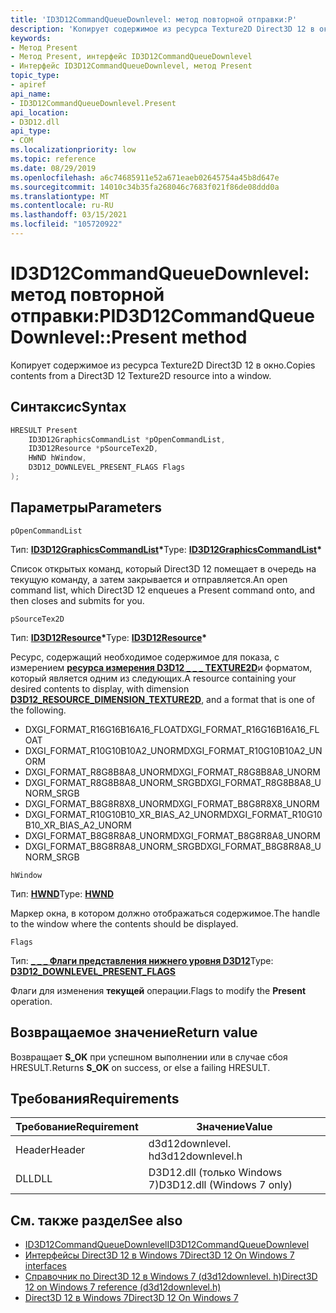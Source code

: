 ```yaml
---
title: 'ID3D12CommandQueueDownlevel: метод повторной отправки:P'
description: 'Копирует содержимое из ресурса Texture2D Direct3D 12 в окно. | ID3D12CommandQueueDownlevel: метод повторной отправки:P'
keywords:
- Метод Present
- Метод Present, интерфейс ID3D12CommandQueueDownlevel
- Интерфейс ID3D12CommandQueueDownlevel, метод Present
topic_type:
- apiref
api_name:
- ID3D12CommandQueueDownlevel.Present
api_location:
- D3D12.dll
api_type:
- COM
ms.localizationpriority: low
ms.topic: reference
ms.date: 08/29/2019
ms.openlocfilehash: a6c74685911e52a671eaeb02645754a45b8d647e
ms.sourcegitcommit: 14010c34b35fa268046c7683f021f86de08ddd0a
ms.translationtype: MT
ms.contentlocale: ru-RU
ms.lasthandoff: 03/15/2021
ms.locfileid: "105720922"
---
```

# <a name="id3d12commandqueuedownlevelpresent-method"></a><span data-ttu-id="e2785-107">ID3D12CommandQueueDownlevel: метод повторной отправки:P</span><span class="sxs-lookup"><span data-stu-id="e2785-107">ID3D12CommandQueueDownlevel::Present method</span></span>

<span data-ttu-id="e2785-108">Копирует содержимое из ресурса Texture2D Direct3D 12 в окно.</span><span class="sxs-lookup"><span data-stu-id="e2785-108">Copies contents from a Direct3D 12 Texture2D resource into a window.</span></span>

## <a name="syntax"></a><span data-ttu-id="e2785-109">Синтаксис</span><span class="sxs-lookup"><span data-stu-id="e2785-109">Syntax</span></span>

```cpp
HRESULT Present
    ID3D12GraphicsCommandList *pOpenCommandList,
    ID3D12Resource *pSourceTex2D,
    HWND hWindow,
    D3D12_DOWNLEVEL_PRESENT_FLAGS Flags
);
```

## <a name="parameters"></a><span data-ttu-id="e2785-110">Параметры</span><span class="sxs-lookup"><span data-stu-id="e2785-110">Parameters</span></span>

`pOpenCommandList`

<span data-ttu-id="e2785-111">Тип: **[ID3D12GraphicsCommandList](/windows/win32/api/d3d12/nn-d3d12-id3d12graphicscommandlist)\***</span><span class="sxs-lookup"><span data-stu-id="e2785-111">Type: **[ID3D12GraphicsCommandList](/windows/win32/api/d3d12/nn-d3d12-id3d12graphicscommandlist)\***</span></span>

<span data-ttu-id="e2785-112">Список открытых команд, который Direct3D 12 помещает в очередь на текущую команду, а затем закрывается и отправляется.</span><span class="sxs-lookup"><span data-stu-id="e2785-112">An open command list, which Direct3D 12 enqueues a Present command onto, and then closes and submits for you.</span></span>

`pSourceTex2D`

<span data-ttu-id="e2785-113">Тип: **[ID3D12Resource](/windows/win32/api/d3d12/nn-d3d12-id3d12resource)\***</span><span class="sxs-lookup"><span data-stu-id="e2785-113">Type: **[ID3D12Resource](/windows/win32/api/d3d12/nn-d3d12-id3d12resource)\***</span></span>

<span data-ttu-id="e2785-114">Ресурс, содержащий необходимое содержимое для показа, с измерением [**ресурса измерения D3D12 \_ \_ \_ TEXTURE2D**](/windows/win32/api/d3d12/ne-d3d12-d3d12_resource_dimension)и форматом, который является одним из следующих.</span><span class="sxs-lookup"><span data-stu-id="e2785-114">A resource containing your desired contents to display, with dimension [**D3D12\_RESOURCE\_DIMENSION\_TEXTURE2D**](/windows/win32/api/d3d12/ne-d3d12-d3d12_resource_dimension), and a format that is one of the following.</span></span>

* <span data-ttu-id="e2785-115">DXGI_FORMAT_R16G16B16A16_FLOAT</span><span class="sxs-lookup"><span data-stu-id="e2785-115">DXGI_FORMAT_R16G16B16A16_FLOAT</span></span>
* <span data-ttu-id="e2785-116">DXGI_FORMAT_R10G10B10A2_UNORM</span><span class="sxs-lookup"><span data-stu-id="e2785-116">DXGI_FORMAT_R10G10B10A2_UNORM</span></span>
* <span data-ttu-id="e2785-117">DXGI_FORMAT_R8G8B8A8_UNORM</span><span class="sxs-lookup"><span data-stu-id="e2785-117">DXGI_FORMAT_R8G8B8A8_UNORM</span></span>
* <span data-ttu-id="e2785-118">DXGI_FORMAT_R8G8B8A8_UNORM_SRGB</span><span class="sxs-lookup"><span data-stu-id="e2785-118">DXGI_FORMAT_R8G8B8A8_UNORM_SRGB</span></span>
* <span data-ttu-id="e2785-119">DXGI_FORMAT_B8G8R8X8_UNORM</span><span class="sxs-lookup"><span data-stu-id="e2785-119">DXGI_FORMAT_B8G8R8X8_UNORM</span></span>
* <span data-ttu-id="e2785-120">DXGI_FORMAT_R10G10B10_XR_BIAS_A2_UNORM</span><span class="sxs-lookup"><span data-stu-id="e2785-120">DXGI_FORMAT_R10G10B10_XR_BIAS_A2_UNORM</span></span>
* <span data-ttu-id="e2785-121">DXGI_FORMAT_B8G8R8A8_UNORM</span><span class="sxs-lookup"><span data-stu-id="e2785-121">DXGI_FORMAT_B8G8R8A8_UNORM</span></span>
* <span data-ttu-id="e2785-122">DXGI_FORMAT_B8G8R8A8_UNORM_SRGB</span><span class="sxs-lookup"><span data-stu-id="e2785-122">DXGI_FORMAT_B8G8R8A8_UNORM_SRGB</span></span>

`hWindow`

<span data-ttu-id="e2785-123">Тип: **[HWND](/windows/desktop/WinProg/windows-data-types)**</span><span class="sxs-lookup"><span data-stu-id="e2785-123">Type: **[HWND](/windows/desktop/WinProg/windows-data-types)**</span></span>

<span data-ttu-id="e2785-124">Маркер окна, в котором должно отображаться содержимое.</span><span class="sxs-lookup"><span data-stu-id="e2785-124">The handle to the window where the contents should be displayed.</span></span>

`Flags`

<span data-ttu-id="e2785-125">Тип: **[ \_ \_ \_ Флаги представления нижнего уровня D3D12](d3d12_downlevel_present_flags.md)**</span><span class="sxs-lookup"><span data-stu-id="e2785-125">Type: **[D3D12\_DOWNLEVEL\_PRESENT\_FLAGS](d3d12_downlevel_present_flags.md)**</span></span>

<span data-ttu-id="e2785-126">Флаги для изменения **текущей** операции.</span><span class="sxs-lookup"><span data-stu-id="e2785-126">Flags to modify the **Present** operation.</span></span>

## <a name="return-value"></a><span data-ttu-id="e2785-127">Возвращаемое значение</span><span class="sxs-lookup"><span data-stu-id="e2785-127">Return value</span></span>

<span data-ttu-id="e2785-128">Возвращает **S_OK** при успешном выполнении или в случае сбоя HRESULT.</span><span class="sxs-lookup"><span data-stu-id="e2785-128">Returns **S_OK** on success, or else a failing HRESULT.</span></span>

## <a name="requirements"></a><span data-ttu-id="e2785-129">Требования</span><span class="sxs-lookup"><span data-stu-id="e2785-129">Requirements</span></span>

| <span data-ttu-id="e2785-130">Требование</span><span class="sxs-lookup"><span data-stu-id="e2785-130">Requirement</span></span> | <span data-ttu-id="e2785-131">Значение</span><span class="sxs-lookup"><span data-stu-id="e2785-131">Value</span></span> |
|--------|------------------|
| <span data-ttu-id="e2785-132">Header</span><span class="sxs-lookup"><span data-stu-id="e2785-132">Header</span></span> | <span data-ttu-id="e2785-133">d3d12downlevel. h</span><span class="sxs-lookup"><span data-stu-id="e2785-133">d3d12downlevel.h</span></span> |
| <span data-ttu-id="e2785-134">DLL</span><span class="sxs-lookup"><span data-stu-id="e2785-134">DLL</span></span>    | <span data-ttu-id="e2785-135">D3D12.dll (только Windows 7)</span><span class="sxs-lookup"><span data-stu-id="e2785-135">D3D12.dll (Windows 7 only)</span></span> |

## <a name="see-also"></a><span data-ttu-id="e2785-136">См. также раздел</span><span class="sxs-lookup"><span data-stu-id="e2785-136">See also</span></span>
* [<span data-ttu-id="e2785-137">ID3D12CommandQueueDownlevel</span><span class="sxs-lookup"><span data-stu-id="e2785-137">ID3D12CommandQueueDownlevel</span></span>](id3d12commandqueuedownlevel.md)
* [<span data-ttu-id="e2785-138">Интерфейсы Direct3D 12 в Windows 7</span><span class="sxs-lookup"><span data-stu-id="e2785-138">Direct3D 12 On Windows 7 interfaces</span></span>](direct3d-12on7-interfaces.md)
* [<span data-ttu-id="e2785-139">Справочник по Direct3D 12 в Windows 7 (d3d12downlevel. h)</span><span class="sxs-lookup"><span data-stu-id="e2785-139">Direct3D 12 on Windows 7 reference (d3d12downlevel.h)</span></span>](direct3d-12on7-reference.md)
* [<span data-ttu-id="e2785-140">Direct3D 12 в Windows 7</span><span class="sxs-lookup"><span data-stu-id="e2785-140">Direct3D 12 On Windows 7</span></span>](https://devblogs.microsoft.com/directx/porting-directx-12-games-to-windows-7/)
